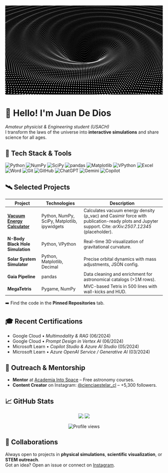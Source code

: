 <p align="center">
  <img src="agujeronegro.gif" width="650" alt="Black-hole simulation banner">
</p>

# 👋 Hello! I'm Juan De Dios  
_Amateur physicist & Engineering student (USACH)_  
I transform the laws of the universe into **interactive simulations** and share science for all ages.

## 🚀 Tech Stack & Tools
![Python](https://img.shields.io/badge/-Python-3776AB?logo=python&logoColor=white)
![NumPy](https://img.shields.io/badge/-NumPy-013243?logo=numpy&logoColor=white)
![SciPy](https://img.shields.io/badge/-SciPy-8CAAE6?logo=scipy&logoColor=white)
![pandas](https://img.shields.io/badge/-pandas-150458?logo=pandas&logoColor=white)
![Matplotlib](https://img.shields.io/badge/-Matplotlib-11557c?logo=plotly&logoColor=white)
![VPython](https://img.shields.io/badge/-VPython-red)
![Excel](https://img.shields.io/badge/-Excel-217346?logo=microsoft-excel&logoColor=white)
![Word](https://img.shields.io/badge/-Word-2B579A?logo=microsoft-word&logoColor=white)
![Git](https://img.shields.io/badge/-Git-F05032?logo=git&logoColor=white)
![GitHub](https://img.shields.io/badge/-GitHub-181717?logo=github&logoColor=white)
![ChatGPT](https://img.shields.io/badge/-ChatGPT-10A37F?logo=openai&logoColor=white)
![Gemini](https://img.shields.io/badge/-Gemini-4285F4?logo=googlecloud&logoColor=white)
![Copilot](https://img.shields.io/badge/-Copilot-512BD4?logo=microsoft&logoColor=white)

## 🛰️ Selected Projects
| Project | Technologies | Description |
|---------|--------------|-------------|
| **[Vacuum Energy Calculator](https://github.com/CienciaEstelar/vacuum-energy-calculator)** | Python, NumPy, SciPy, Matplotlib, ipywidgets | Calculates vacuum energy density (ρ_vac) and Casimir force with publication-ready plots and Jupyter support. Cite: *arXiv:2507.12345* (placeholder). |
| **N-Body Black Hole Simulation** | Python, VPython | Real-time 3D visualization of gravitational curvature. |
| **Solar System Simulator** | Python, Matplotlib, Decimal | Precise orbital dynamics with mass adjustments, JSON config. |
| **Gaia Pipeline** | pandas | Data cleaning and enrichment for astronomical catalogs (>1M rows). |
| **MegaTetris** | Pygame, NumPy | MVC-based Tetris in 500 lines with wall-kicks and HUD. |

➡️ Find the code in the **Pinned Repositories** tab.

## 🎓 Recent Certifications
- Google Cloud • _Multimodality & RAG_ (06/2024)  
- Google Cloud • _Prompt Design in Vertex AI_ (06/2024)  
- Microsoft Learn • _Copilot Studio & Azure AI Studio_ (05/2024)  
- Microsoft Learn • _Azure OpenAI Service / Generative AI_ (03/2024)  

## 🌌 Outreach & Mentorship
- **Mentor** at [Academia Into Space](https://academiaintospace.wixsite.com/academia-into-space) – Free astronomy courses.  
- **Content Creator** on Instagram: [@cienciaestelar_cl](https://instagram.com/cienciaestelar_cl) – +5,300 followers.  

## 📈 GitHub Stats
<p align="center">
  <img src="https://github-readme-stats.vercel.app/api?username=CienciaEstelar&show_icons=true&theme=radical" height="165">
  <img src="https://github-readme-stats.vercel.app/api/top-langs/?username=CienciaEstelar&layout=compact&theme=radical" height="165">
</p>
<p align="center">
  <img src="https://komarev.com/ghpvc/?username=CienciaEstelar&color=blue" alt="Profile views" />
</p>

## 🤝 Collaborations
Always open to projects in **physical simulations**, **scientific visualization**, or **STEM outreach**.  
Got an idea? Open an issue or connect on [Instagram](https://www.instagram.com/cienciaestelar_cl).
